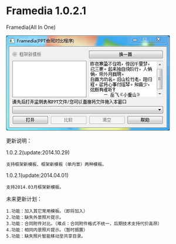 Framedia 1.0.2.1
====

Framedia(All In One)

<img src="https://raw.githubusercontent.com/HackerX/Framedia/master/Framedia.jpg" alt="" />

更新说明：

1.0.2.2(update:2014.10.29)

    支持框架新模板、框架新模板（单内景）两种模板。
    
1.0.2.1(update:2014.04.01)

    支持2014.03月框架新模板。

未来更新计划：

    1.功能：加入其它常用模板。（即将加入）
    2.功能：缺失外景照片提示。
    3.功能：合同附件对比。（难点：合同附件格式不统一，后期技术支持代价高昂）
    4.功能：相同内景照片提示。（暂时搁置）
    5.功能：缺失照片智能移动至共享目录。
